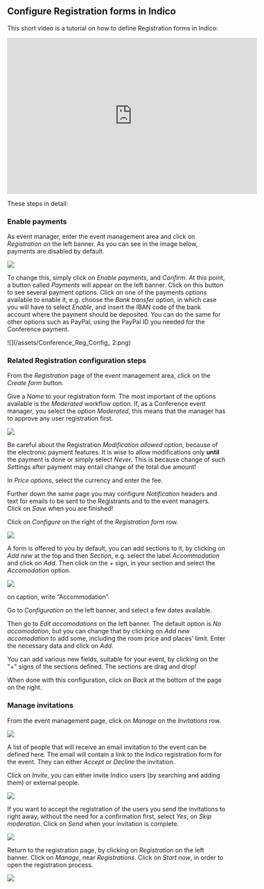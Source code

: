 ## Configure Registration forms in Indico

This short video is a tutorial on how to define Registration forms in Indico:

<iframe width="576" height="360" frameborder="0" src="https://cds.cern.ch/video/2275648?showTitle=true" allowfullscreen></iframe>

These steps in detail:

### Enable payments

As event manager, enter the event management area  and click on _Registration_ on the left banner. As you can see in the image below, payments are disabled by default.

![](/assets/Conference_Reg_Config_1.png)

To change this, simply click on _Enable payments_, and _Confirm_.
At this point, a button called _Payments_ will appear on the left banner. Click on this button to see several payment options. Click on one of the payments options available to enable it, e.g. choose the _Bank transfer_ option, in which case you will have to select _Enable_, and insert the IBAN code of the bank account where the payment should be deposited.
You can do the same for other options such as PayPal, using the PayPal ID you needed for the Conference payment.

![](/assets/Conference_Reg_Config_ 2.png)

### Related Registration configuration steps

From the _Registration_ page of the event management area, click on the _Create form_ button.

Give a _Name_ to your registration form. The most important of the options available is the _Moderated_ workflow option. If, as a Conference event manager, you select the option _Moderated_, this means that the manager has to approve any user registration first.

![](/assets/Conference_Reg_Config_3.png)

Be careful about the Registration _Modification allowed_ option, because of the electronic payment features. It is wise to allow modifications only **until** the payment is done or simply select _Never_. This is because change of such _Settings_ after payment may entail change of the total due amount!

In _Price options_, select the currency and enter the fee.

Further down the same page you may configure _Notification_ headers and text for emails to be sent to the Registrants and to the event managers. Click on _Save_ when you are finished!

Click on _Configure_ on the right of the _Registration form_ row. 

![](/assets/Conference_Reg_Config_4.png)

A form is offered to you by default, you can add sections to it, by clicking on _Add new_ at the top and then _Section_, e.g. select the label _Accommodation_ and click on _Add_. Then click on the _+_ sign, in your section and select the _Accomodation_ option. 

![](/assets/Conference_Reg_Config_5.png)

on caption, write “Accommodation”. 

Go to _Configuration_ on the left banner, and select a few dates available. 

Then go to _Edit accomodations_ on the left banner.
The default option is _No accomodation_, but you can change that by clicking on _Add new accomodation_ to add some, including the room price and places' limit. Enter the necessary data and click on _Add_.

You can add various new fields, suitable for your event, by clicking on the "+" signs of the sections defined. The sections are drag and drop!

When done with this configuration, click on _Back_ at the bottom of the page on the right.

### Manage invitations 

From the event management page, click on _Manage_ on the _Invitations_ row.

![](/assets/Conference_Reg_Config_6.png)

A list of people that will receive an email invitation to the event can be defined here. The email will contain a link to the Indico registration form for the event. They can either _Accept_ or _Decline_ the invitation.

Click on _Invite_, you can either invite Indico users (by searching and adding them) or external people.

![](/assets/Conference_Reg_Config_7.png)

If you want to accept the registration of the users you send the invitations to right away, without the need for a confirmation first, select _Yes_, on _Skip moderation_. Click on _Send_ when your invitation is complete.

![](/assets/Conference_Reg_Config_8.png)

Return to the registration page, by clicking on _Registration_ on the left banner. Click on _Manage_, near _Registrations_.
Click on _Start now_, in order to open the registration process.

![](/assets/Conference_Reg_Config_9.png)